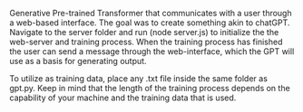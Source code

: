 Generative Pre-trained Transformer that communicates with a user through a web-based interface. The goal was to create something akin to chatGPT.
Navigate to the server folder and run (node server.js) to initialize the the web-server and training process. When the training process has finished
the user can send a message through the web-interface, which the GPT will use as a basis for generating output. 

To utilize as training data, place any .txt file inside the same folder as gpt.py. Keep in mind that the length of the training process depends on the capability of your machine and the training data that is used.
